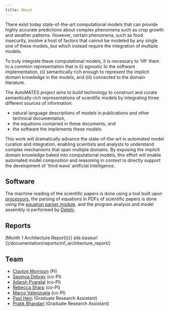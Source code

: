 ```yaml
---
title: About
---
```


There exist today state-of-the-art computational models that can provide highly
accurate predictions about complex phenomena such as crop growth and weather
patterns. However, certain phenomena, such as food insecurity, involve a host of
factors that cannot be modeled by any single one of these models, but which
instead require the integration of multiple models.

To truly integrate these computational models, it is necessary to 'lift' them to
a common representation that is (i) agnostic to the software implementation,
(ii) semantically rich enough to represent the implicit domain knowledge in the
models, and (iii) connected to the domain literature.

The AutoMATES project aims to build technology to construct and curate
semantically-rich representations of scientific models by integrating three
different sources of information:

- natural language descriptions of models in publications and other technical documentation,
- the equations contained in these documents, and
- the software the implements these models.

This work will dramatically advance the state-of-the-art in automated model
curation and integration, enabling scientists and analysts to understand complex
mechanisms that span multiple domains. By exposing the implicit domain knowledge
baked into computational models, this effort will enable automated model
composition and reasoning in context to directly support the development of
‘third wave’ artificial intelligence.

## Software

The machine reading of the scientific papers is done using a tool built upon
[processors](https://github.com/clulab/processors), the parsing of equations in
PDFs of scientific papers is done using the
[equation parser module](https://ml4ai.github.io/automates/equation_extraction), and the program
analysis and model assembly is performed by
[Delphi](https://github.com/ml4ai/delphi).

## Reports
[Month 1 Architecture Report]({{ site.baseurl }}/documentation/reports/m1_architecture_report/)

## Team

- [Clayton Morrison](http://w3.sista.arizona.edu/~clayton/) (PI)
- [Saumya Debray](http://www2.cs.arizona.edu/~debray/) (co-PI)
- [Adarsh Pyarelal](http://adarsh.cc) (co-PI)
- [Rebecca Sharp](https://github.com/bsharpataz) (co-PI)
- [Marco Valenzuela](https://github.com/marcovzla) (co-PI)
- [Paul Hein](https://github.com/pauldhein) (Graduate Research Assistant)
- [Pratik Bhandari](https://github.com/pratikbhd) (Graduate Research Assistant)
